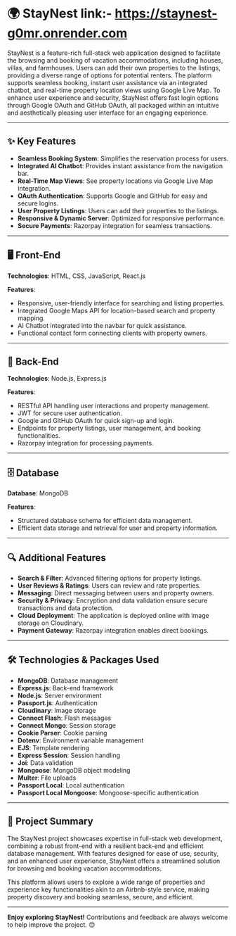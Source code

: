 # 🌍 StayNest    link:- https://staynest-g0mr.onrender.com

StayNest is a feature-rich full-stack web application designed to facilitate the browsing and booking of vacation accommodations, including houses, villas, and farmhouses. Users can add their own properties to the listings, providing a diverse range of options for potential renters. The platform supports seamless booking, instant user assistance via an integrated chatbot, and real-time property location views using Google Live Map. To enhance user experience and security, StayNest offers fast login options through Google OAuth and GitHub OAuth, all packaged within an intuitive and aesthetically pleasing user interface for an engaging experience.

---

## ✨ Key Features

- **Seamless Booking System**: Simplifies the reservation process for users.
- **Integrated AI Chatbot**: Provides instant assistance from the navigation bar.
- **Real-Time Map Views**: See property locations via Google Live Map integration.
- **OAuth Authentication**: Supports Google and GitHub for easy and secure logins.
- **User Property Listings**: Users can add their properties to the listings.
- **Responsive & Dynamic Server**: Optimized for responsive performance.
- **Secure Payments**: Razorpay integration for seamless transactions.

---

## 🖥️ Front-End

**Technologies**: HTML, CSS, JavaScript, React.js

**Features**:

- Responsive, user-friendly interface for searching and listing properties.
- Integrated Google Maps API for location-based search and property mapping.
- AI Chatbot integrated into the navbar for quick assistance.
- Functional contact form connecting clients with property owners.

---

## 🔧 Back-End

**Technologies**: Node.js, Express.js

**Features**:

- RESTful API handling user interactions and property management.
- JWT for secure user authentication.
- Google and GitHub OAuth for quick sign-up and login.
- Endpoints for property listings, user management, and booking functionalities.
- Razorpay integration for processing payments.

---

## 🗄️ Database

**Database**: MongoDB

**Features**:

- Structured database schema for efficient data management.
- Efficient data storage and retrieval for user and property information.

---

## 🔍 Additional Features

- **Search & Filter**: Advanced filtering options for property listings.
- **User Reviews & Ratings**: Users can review and rate properties.
- **Messaging**: Direct messaging between users and property owners.
- **Security & Privacy**: Encryption and data validation ensure secure transactions and data protection.
- **Cloud Deployment**: The application is deployed online with image storage on Cloudinary.
- **Payment Gateway**: Razorpay integration enables direct bookings.

---

## 🛠️ Technologies & Packages Used

- **MongoDB**: Database management
- **Express.js**: Back-end framework
- **Node.js**: Server environment
- **Passport.js**: Authentication
- **Cloudinary**: Image storage
- **Connect Flash**: Flash messages
- **Connect Mongo**: Session storage
- **Cookie Parser**: Cookie parsing
- **Dotenv**: Environment variable management
- **EJS**: Template rendering
- **Express Session**: Session handling
- **Joi**: Data validation
- **Mongoose**: MongoDB object modeling
- **Multer**: File uploads
- **Passport Local**: Local authentication
- **Passport Local Mongoose**: Mongoose-specific authentication

---

## 🚀 Project Summary

The StayNest project showcases expertise in full-stack web development, combining a robust front-end with a resilient back-end and efficient database management. With features designed for ease of use, security, and an enhanced user experience, StayNest offers a streamlined solution for browsing and booking vacation accommodations.

This platform allows users to explore a wide range of properties and experience key functionalities akin to an Airbnb-style service, making property discovery and booking seamless, secure, and efficient.

---

**Enjoy exploring StayNest!** Contributions and feedback are always welcome to help improve the project. 😊
